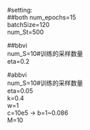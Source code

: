 #setting:  
##both
num_epochs=15  
batchSize=120  
num_St=500  

  
##bbvi  
num_S=10#训练的采样数量  
eta=0.2
  

#abbvi  
num_S=10#训练的采样数量  
eta=0.05  
k=0.4  
w=1  
c=10e5 -> b=1~0.086  
M=10  


